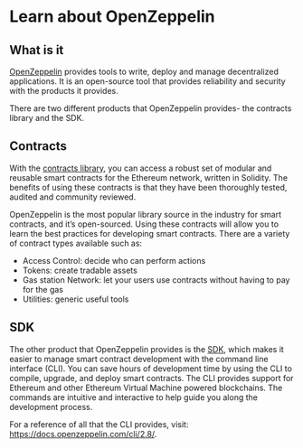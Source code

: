 # Learn about OpenZeppelin

## What is it

[OpenZeppelin](https://openzeppelin.com/) provides tools to write, deploy and manage decentralized applications. It is an open-source tool that provides reliability and security with the products it provides.

There are two different products that OpenZeppelin provides- the contracts library and the SDK.

## Contracts

With the [contracts library](https://openzeppelin.com/contracts), you can access a robust set of modular and reusable smart contracts for the Ethereum network, written in Solidity. The benefits of using these contracts is that they have been thoroughly tested, audited and community reviewed.

OpenZeppelin is the most popular library source in the industry for smart contracts, and it’s open-sourced. Using these contracts will allow you to learn the best practices for developing smart contracts. There are a variety of contract types available such as:

- Access Control: decide who can perform actions
- Tokens: create tradable assets
- Gas station Network: let your users use contracts without having to pay for the gas
- Utilities: generic useful tools

## SDK

The other product that OpenZeppelin provides is the [SDK](https://openzeppelin.com/sdk/), which makes it easier to manage smart contract development with the command line interface (CLI). You can save hours of development time by using the CLI to compile, upgrade, and deploy smart contracts. The CLI provides support for Ethereum and other Ethereum Virtual Machine powered blockchains. The commands are intuitive and interactive to help guide you along the development process.

For a reference of all that the CLI provides, visit: https://docs.openzeppelin.com/cli/2.8/.
